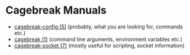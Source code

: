 # Cagebreak Manuals

  * [cagebreak-config (5)](man/cagebreak-config.5.md) (probably, what you are looking for, commands etc.)
  * [cagebreak (1)](man/cagebreak.1.md) (command line arguments, environment variables etc.)
  * [cagebreak-socket (7)](man/cagebreak-socket.7.md) (mostly useful for scripting, socket information)
